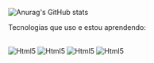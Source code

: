 ![Anurag's GitHub stats](https://github-readme-stats.vercel.app/api?username=juancarlosribeiro&show_icons=true&theme=tokyonight)

Tecnologias que uso e estou aprendendo:

<div style= "display:inline_block"> <br/>
    <img align= "cwenter" alt= "Html5" src= "https://img.shields.io/badge/HTML5-E34F26?style=for-the-badge&logo=html5&logoColor=white" />
    <img align= "cwenter" alt= "Html5" src= "https://img.shields.io/badge/CSS3-1572B6?style=for-the-badge&logo=css3&logoColor=white" />
    <img align= "cwenter" alt= "Html5" src= "https://img.shields.io/badge/JavaScript-323330?style=for-the-badge&logo=javascript&logoColor=F7DF1E" />
    <img align= "cwenter" alt= "Html5" src= "https://img.shields.io/badge/React-20232A?style=for-the-badge&logo=react&logoColor=61DAFB" />
</div>
